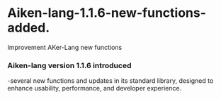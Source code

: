 # Aiken-lang-1.1.6-new-functions-added.
Improvement AKer-Lang new functions 

### Aiken-lang version 1.1.6 introduced 
  -several new functions and updates in its standard library, 
  designed to enhance usability, performance, and developer experience.


